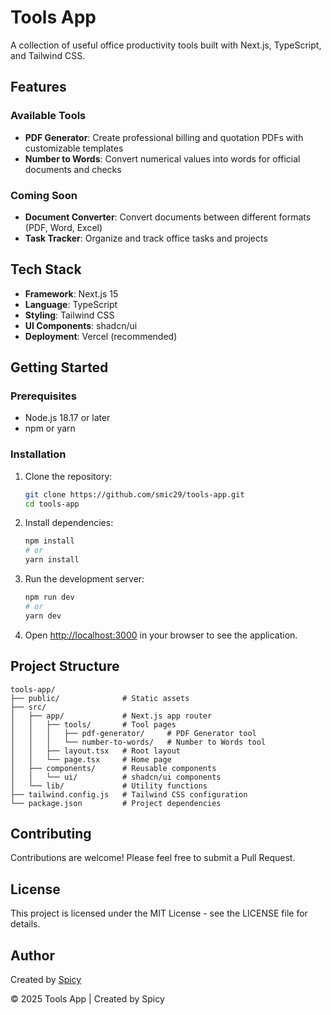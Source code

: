 # Tools App

A collection of useful office productivity tools built with Next.js, TypeScript, and Tailwind CSS.

## Features

### Available Tools

- **PDF Generator**: Create professional billing and quotation PDFs with customizable templates
- **Number to Words**: Convert numerical values into words for official documents and checks

### Coming Soon

- **Document Converter**: Convert documents between different formats (PDF, Word, Excel)
- **Task Tracker**: Organize and track office tasks and projects

## Tech Stack

- **Framework**: Next.js 15
- **Language**: TypeScript
- **Styling**: Tailwind CSS
- **UI Components**: shadcn/ui
- **Deployment**: Vercel (recommended)

## Getting Started

### Prerequisites

- Node.js 18.17 or later
- npm or yarn

### Installation

1. Clone the repository:
   ```bash
   git clone https://github.com/smic29/tools-app.git
   cd tools-app
   ```

2. Install dependencies:
   ```bash
   npm install
   # or
   yarn install
   ```

3. Run the development server:
   ```bash
   npm run dev
   # or
   yarn dev
   ```

4. Open [http://localhost:3000](http://localhost:3000) in your browser to see the application.

## Project Structure

```
tools-app/
├── public/              # Static assets
├── src/
│   ├── app/             # Next.js app router
│   │   ├── tools/       # Tool pages
│   │   │   ├── pdf-generator/     # PDF Generator tool
│   │   │   └── number-to-words/   # Number to Words tool
│   │   ├── layout.tsx   # Root layout
│   │   └── page.tsx     # Home page
│   ├── components/      # Reusable components
│   │   └── ui/          # shadcn/ui components
│   └── lib/             # Utility functions
├── tailwind.config.js   # Tailwind CSS configuration
└── package.json         # Project dependencies
```

## Contributing

Contributions are welcome! Please feel free to submit a Pull Request.

## License

This project is licensed under the MIT License - see the LICENSE file for details.

## Author

Created by [Spicy](https://github.com/smic29)

© 2025 Tools App | Created by Spicy
